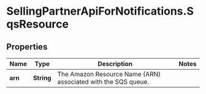 # SellingPartnerApiForNotifications.SqsResource

## Properties
Name | Type | Description | Notes
------------ | ------------- | ------------- | -------------
**arn** | **String** | The Amazon Resource Name (ARN) associated with the SQS queue. | 
